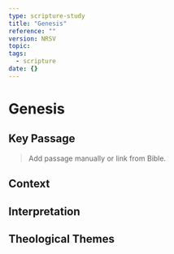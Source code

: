 ```yaml
---
type: scripture-study
title: "Genesis"
reference: ""
version: NRSV
topic: 
tags:
  - scripture
date: {}
---
```


# Genesis

## Key Passage

> Add passage manually or link from Bible.

## Context

## Interpretation

## Theological Themes
